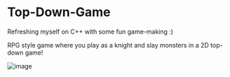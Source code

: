 # Top-Down-Game
Refreshing myself on C++ with some fun game-making :)

RPG style game where you play as a knight and slay monsters in a 2D top-down game!

![image](https://user-images.githubusercontent.com/57241026/143687655-c657ac7f-016e-4d75-8507-0f3ff202e3b5.png)
